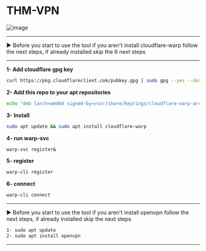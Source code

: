 # THM-VPN

![image](https://github.com/M7x0-0ya2ser/THM-VPN/assets/115821128/640dcfdb-212b-4b5e-a836-09c73a6c7e1e)

---

▶ Before you start to use the tool if you aren't install cloudflare-warp follow the next steps, if already installed skip the 6 next steps<br/>

---
**1- Add cloudflare gpg key**
```bash
curl https://pkg.cloudflareclient.com/pubkey.gpg | sudo gpg --yes --dearmor --output /usr/share/keyrings/cloudflare-warp-archive-keyring.gpg

```
**2- Add this repo to your apt repositories**
```bash
echo "deb [arch=amd64 signed-by=/usr/share/keyrings/cloudflare-warp-archive-keyring.gpg] https://pkg.cloudflareclient.com/ buster main" | sudo tee /etc/apt/sources.list.d/cloudflare-client.list

```
**3- Install**
```bash
sudo apt update && sudo apt install cloudflare-warp

```
**4- run warp-svc**
```bash
warp-svc register&

```
**5- register**
```bash
warp-cli register

```
**6- connect**
```bash
warp-cli connect

```

---
▶ Before you start to use the tool if you aren't install openvpn follow the next steps, if already installed skip the next steps<br/>

```bash
1- sudo apt update
2- sudo apt install openvpn
```

---

